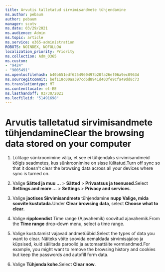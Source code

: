 ```yaml
---
title: Arvutis talletatud sirvimisandmete tühjendamine
ms.author: pebaum
author: pebaum
manager: scotv
ms.date: 03/29/2021
ms.audience: Admin
ms.topic: article
ms.service: o365-administration
ROBOTS: NOINDEX, NOFOLLOW
localization_priority: Priority
ms.collection: Adm_O365
ms.custom:
- "9424"
- "9005491"
ms.openlocfilehash: b40b651edf6254960497b20fa26ef06a9ec0963d
ms.sourcegitcommit: bef118c00aa397cd6d8941d403fe9cfa49dd8c73
ms.translationtype: MT
ms.contentlocale: et-EE
ms.lasthandoff: 03/30/2021
ms.locfileid: "51491698"
---
```

# <a name="clear-the-browsing-data-stored-on-your-computer"></a><span data-ttu-id="2b0c0-102">Arvutis talletatud sirvimisandmete tühjendamine</span><span class="sxs-lookup"><span data-stu-id="2b0c0-102">Clear the browsing data stored on your computer</span></span>

1. <span data-ttu-id="2b0c0-103">Lülitage sünkroonimine välja, et see ei tühjendaks sirvimisandmeid kõigis seadmetes, kus sünkroonimine on sisse lülitatud.</span><span class="sxs-lookup"><span data-stu-id="2b0c0-103">Turn off sync so that it doesn't clear the browsing data across all your devices where sync is turned on.</span></span>

1. <span data-ttu-id="2b0c0-104">Valige **Sätted ja muu ...**  >  **Sätted**  >  **Privaatsus ja teenused**.</span><span class="sxs-lookup"><span data-stu-id="2b0c0-104">Select **Settings and more ...** > **Settings** > **Privacy and services**.</span></span>

1. <span data-ttu-id="2b0c0-105">Valige **jaotises Sirvimisandmete** tühjendamine **nupp Valige, mida soovite kustutada.**</span><span class="sxs-lookup"><span data-stu-id="2b0c0-105">Under **Clear browsing data**, select **Choose what to clear**.</span></span>

1. <span data-ttu-id="2b0c0-106">Valige **ripploendist** Time range (Ajavahemik) soovitud ajavahemik.</span><span class="sxs-lookup"><span data-stu-id="2b0c0-106">From the **Time range** drop-down menu, select a time range.</span></span>

1. <span data-ttu-id="2b0c0-107">Valige kustutamist vajavad andmetüübid.</span><span class="sxs-lookup"><span data-stu-id="2b0c0-107">Select the types of data you want to clear.</span></span> <span data-ttu-id="2b0c0-108">Näiteks võite soovida eemaldada sirvimisajaloo ja küpsised, kuid säilitada paroolid ja automaattäite vormiandmed.</span><span class="sxs-lookup"><span data-stu-id="2b0c0-108">For example, you might want to remove the browsing history and cookies but keep the passwords and autofill form data.</span></span>

1. <span data-ttu-id="2b0c0-109">Valige **Tühjenda kohe**.</span><span class="sxs-lookup"><span data-stu-id="2b0c0-109">Select **Clear now**.</span></span>
